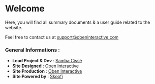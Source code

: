 # Welcome
Here, you will find all summary documents & a user guide related to the website.

Feel free to contact us at support@obeninteractive.com

### General Informations :
* **Lead Project & Dev** : [Samba Cissé](https://twitter.com/_sambacisse)
* **Site Designed** : [Oben Interactive](http://obeninteractive.com)
* **Site Production** : [Oben Interactive](http://www.obeninteractive.com)
* **Site Powered by** : [Skoofi](http://www.skoofi.com)

